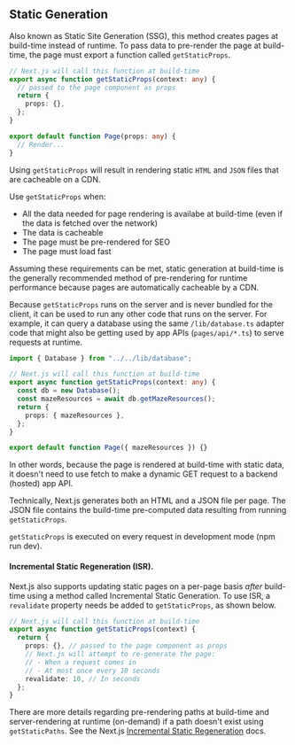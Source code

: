## Static Generation

Also known as Static Site Generation (SSG), this method creates pages at
build-time instead of runtime. To pass data to pre-render the page at
build-time, the page must export a function called `getStaticProps`.

```typescript
// Next.js will call this function at build-time
export async function getStaticProps(context: any) {
  // passed to the page component as props
  return {
    props: {},
  };
}

export default function Page(props: any) {
  // Render...
}
```

Using `getStaticProps` will result in rendering static `HTML` and `JSON` files
that are cacheable on a CDN.

Use `getStaticProps` when:

- All the data needed for page rendering is availabe at build-time (even if the
  data is fetched over the network)
- The data is cacheable
- The page must be pre-rendered for SEO
- The page must load fast

Assuming these requirements can be met, static generation at build-time is the
generally recommended method of pre-rendering for runtime performance because
pages are automatically cacheable by a CDN.

Because `getStaticProps` runs on the server and is never bundled for the client,
it can be used to run any other code that runs on the server. For example, it
can query a database using the same `/lib/database.ts` adapter code that might
also be getting used by app APIs (`pages/api/*.ts`) to serve requests at
runtime.

```typescript
import { Database } from "../../lib/database";

// Next.js will call this function at build-time
export async function getStaticProps(context: any) {
  const db = new Database();
  const mazeResources = await db.getMazeResources();
  return {
    props: { mazeResources },
  };
}

export default function Page({ mazeResources }) {}
```

In other words, because the page is rendered at build-time with static data, it
doesn't need to use fetch to make a dynamic GET request to a backend (hosted)
app API.

Technically, Next.js generates both an HTML and a JSON file per page. The JSON
file contains the build-time pre-computed data resulting from
running `getStaticProps`.

`getStaticProps` is executed on every request in development mode (npm run dev).

#### **Incremental Static Regeneration (ISR).**

Next.js also supports updating static pages on a per-page basis _after_
build-time using a method called Incremental Static Generation. To use ISR,
a `revalidate` property needs be added to `getStaticProps`, as shown below.

```typescript
// Next.js will call this function at build-time
export async function getStaticProps(context) {
  return {
    props: {}, // passed to the page component as props
    // Next.js will attempt to re-generate the page:
    // - When a request comes in
    // - At most once every 10 seconds
    revalidate: 10, // In seconds
  };
}
```

There are more details regarding pre-rendering paths at build-time and
server-rendering at runtime (on-demand) if a path doesn't exist
using `getStaticPaths`. See the
Next.js [Incremental Static Regeneration](https://nextjs.org/docs/basic-features/data-fetching/incremental-static-regeneration)
docs.
